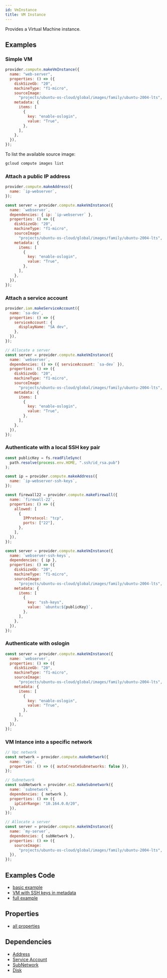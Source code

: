 ```yaml
---
id: VmInstance
title: VM Instance
---
```


Provides a Virtual Machine instance.

## Examples

### Simple VM

```js
provider.compute.makeVmInstance({
  name: "web-server",
  properties: () => ({
    diskSizeGb: "20",
    machineType: "f1-micro",
    sourceImage:
      "projects/ubuntu-os-cloud/global/images/family/ubuntu-2004-lts",
    metadata: {
      items: [
        {
          key: "enable-oslogin",
          value: "True",
        },
      ],
    },
  }),
});
```

To list the available source image:

```sh
gcloud compute images list
```

### Attach a public IP address

```js
provider.compute.makeAddress({
  name: `ip-webserver`,
});

const server = provider.compute.makeVmInstance({
  name: `webserver`,
  dependencies: { ip: `ip-webserver` },
  properties: () => ({
    diskSizeGb: "20",
    machineType: "f1-micro",
    sourceImage:
      "projects/ubuntu-os-cloud/global/images/family/ubuntu-2004-lts",
    metadata: {
      items: [
        {
          key: "enable-oslogin",
          value: "True",
        },
      ],
    },
  }),
});
```

### Attach a service account

```js
provider.iam.makeServiceAccount({
  name: `sa-dev`,
  properties: () => ({
    serviceAccount: {
      displayName: "SA dev",
    },
  }),
});

// Allocate a server
const server = provider.compute.makeVmInstance({
  name: `webserver`,
  dependencies: () => ({ serviceAccount: `sa-dev` }),
  properties: () => ({
    diskSizeGb: "20",
    machineType: "f1-micro",
    sourceImage:
      "projects/ubuntu-os-cloud/global/images/family/ubuntu-2004-lts",
    metadata: {
      items: [
        {
          key: "enable-oslogin",
          value: "True",
        },
      ],
    },
  }),
});
```

### Authenticate with a local SSH key pair

```js
const publicKey = fs.readFileSync(
  path.resolve(process.env.HOME, ".ssh/id_rsa.pub")
);

const ip = provider.compute.makeAddress({
  name: `ip-webserver-ssh-keys`,
});

const firewall22 = provider.compute.makeFirewall({
  name: `firewall-22`,
  properties: () => ({
    allowed: [
      {
        IPProtocol: "tcp",
        ports: ["22"],
      },
    ],
  }),
});

const server = provider.compute.makeVmInstance({
  name: `webserver-ssh-keys`,
  dependencies: { ip },
  properties: () => ({
    diskSizeGb: "20",
    machineType: "f1-micro",
    sourceImage:
      "projects/ubuntu-os-cloud/global/images/family/ubuntu-2004-lts",
    metadata: {
      items: [
        {
          key: "ssh-keys",
          value: `ubuntu:${publicKey}`,
        },
      ],
    },
  }),
});
```

### Authenticate with oslogin

```js
const server = provider.compute.makeVmInstance({
  name: `webserver`,
  properties: () => ({
    diskSizeGb: "20",
    machineType: "f1-micro",
    sourceImage:
      "projects/ubuntu-os-cloud/global/images/family/ubuntu-2004-lts",
    metadata: {
      items: [
        {
          key: "enable-oslogin",
          value: "True",
        },
      ],
    },
  }),
});
```

### VM Intance into a specific network

```js
// Vpc network
const network = provider.compute.makeNetwork({
  name: `vpc`,
  properties: () => ({ autoCreateSubnetworks: false }),
});

// Subnetwork
const subNetwork = provider.ec2.makeSubnetwork({
  name: `subnetwork`,
  dependencies: { network },
  properties: () => ({
    ipCidrRange: "10.164.0.0/20",
  }),
});

// Allocate a server
const server = provider.compute.makeVmInstance({
  name: `my-server`,
  dependencies: { subNetwork },
  properties: () => ({
    sourceImage:
      "projects/ubuntu-os-cloud/global/images/family/ubuntu-2004-lts",
  }),
});
```

## Examples Code

- [basic example](https://github.com/grucloud/grucloud/blob/main/examples/google/vm)
- [VM with SSH keys in metadata](https://github.com/grucloud/grucloud/blob/main/examples/google/vm-ssh-keys)
- [full example](https://github.com/grucloud/grucloud/blob/main/examples/google/vm-network)

## Properties

- [all properties](https://cloud.google.com/compute/docs/reference/rest/v1/instances/insert#request-body)

## Dependencies

- [Address](./Address.md)
- [Service Account](../iam/ServiceAccount.md)
- [SubNetwork](./SubNetwork.md)
- [Disk](./Disk.md)
